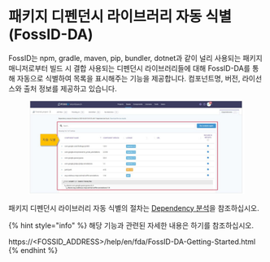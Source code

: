 # 패키지 디펜던시 라이브러리 자동 식별(FossID-DA)

FossID는 npm, gradle, maven, pip, bundler, dotnet과 같이 널리 사용되는 패키지 매니저로부터 빌드 시 결합 사용되는 디펜던시 라이브러리들에 대해 FossID-DA를 통해 자동으로 식별하여 목록을 표시해주는 기능을 제공합니다. 컴포넌트명, 버전, 라이선스와 출처 정보를 제공하고 있습니다.

<figure><img src="../../.gitbook/assets/슬라이드11.JPG" alt=""><figcaption></figcaption></figure>

패키지 디펜던시 라이브러리 자동 식별의 절차는 [Dependency 분석](../../project-and-scan/scan-1/dependency.md)을 참조하십시오.

{% hint style="info" %}
해당 기능과 관련된 자세한 내용은 하기를 참조하십시오.

https://\<FOSSID\_ADDRESS>/help/en/fda/FossID-DA-Getting-Started.html
{% endhint %}
